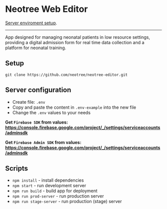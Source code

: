 # Neotree Web Editor

[Server enviroment setup](https://github.com/neotree/neotree-editor/tree/master/documentation/server_enviroment "Server setup").

---

App designed for managing neonatal patients in low resource settings, providing a digital admission form for real time data collection and a platform for neonatal training.

## Setup

`git clone https://github.com/neotree/neotree-editor.git`

## Server configuration

- Create file: `.env`
- Copy and paste the content in `.env-example` into the new file
- Change the `.env` values to your needs

**Get `Firebase SDK` from values: https://console.firebase.google.com/project/_/settings/serviceaccounts/adminsdk**

**Get `Firebase Admin SDK` from values: https://console.firebase.google.com/project/_/settings/serviceaccounts/adminsdk**

## Scripts

- `npm install` - install dependencies
- `npm start` - run development server
- `npm run build` - build app for deployment
- `npm run prod-server` - run production server
- `npm run stage-server` - run production (stage) server
